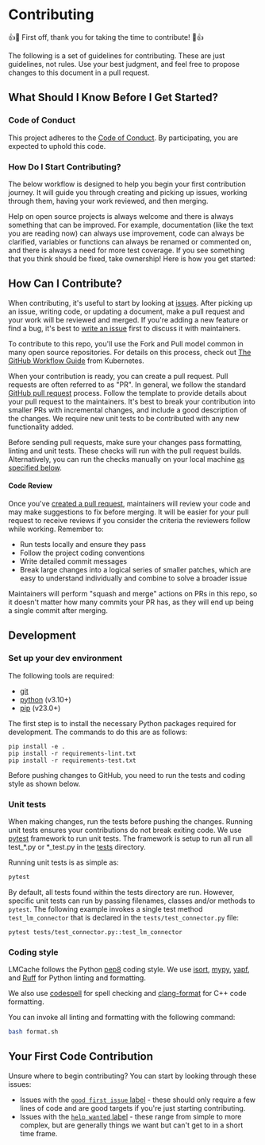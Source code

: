 # Contributing

👍🎉 First off, thank you for taking the time to contribute! 🎉👍

The following is a set of guidelines for contributing. These are just guidelines, not rules. Use your best judgment, and feel free to propose changes to this document in a pull request.

## What Should I Know Before I Get Started?

### Code of Conduct

This project adheres to the [Code of Conduct](./CODE_OF_CONDUCT.md). By participating, you are expected to uphold this code.

### How Do I Start Contributing?

The below workflow is designed to help you begin your first contribution journey. It will guide you through creating and picking up issues, working through them, having your work reviewed, and then merging.

Help on open source projects is always welcome and there is always something that can be improved. For example, documentation (like the text you are reading now) can always use improvement, code can always be clarified, variables or functions can always be renamed or commented on, and there is always a need for more test coverage. If you see something that you think should be fixed, take ownership! Here is how you get started:

## How Can I Contribute?

When contributing, it's useful to start by looking at [issues](https://github.com/LMCache/LMCache/issues). After picking up an issue, writing code, or updating a document, make a pull request and your work will be reviewed and merged. If you're adding a new feature or find a bug, it's best to [write an issue](https://github.com/LMCache/LMCache/issues/new) first to discuss it with maintainers.

To contribute to this repo, you'll use the Fork and Pull model common in many open source repositories. For details on this process, check out [The GitHub Workflow
Guide](https://github.com/kubernetes/community/blob/master/contributors/guide/github-workflow.md)
from Kubernetes.

When your contribution is ready, you can create a pull request. Pull requests are often referred to as "PR". In general, we follow the standard [GitHub pull request](https://help.github.com/en/articles/about-pull-requests) process. Follow the template to provide details about your pull request to the maintainers. It's best to break your contribution into smaller PRs with incremental changes, and include a good description of the changes. We require new unit tests to be contributed with any new functionality added.

Before sending pull requests, make sure your changes pass formatting, linting and unit tests. These checks will run with the pull request builds. Alternatively, you can run the checks manually on your local machine [as specified below](#development).

#### Code Review

Once you've [created a pull request](#how-can-i-contribute), maintainers will review your code and may make suggestions to fix before merging. It will be easier for your pull request to receive reviews if you consider the criteria the reviewers follow while working. Remember to:

- Run tests locally and ensure they pass
- Follow the project coding conventions
- Write detailed commit messages
- Break large changes into a logical series of smaller patches, which are easy to understand individually and combine to solve a broader issue

Maintainers will perform "squash and merge" actions on PRs in this repo, so it doesn't matter how many commits your PR has, as they will end up being a single commit after merging.

## Development

### Set up your dev environment

The following tools are required:

- [git](https://git-scm.com)
- [python](https://www.python.org) (v3.10+)
- [pip](https://pypi.org/project/pip/) (v23.0+)

The first step is to install the necessary Python packages required for development. The commands to do this are as follows:

```shell
pip install -e .
pip install -r requirements-lint.txt
pip install -r requirements-test.txt
```

Before pushing changes to GitHub, you need to run the tests and coding style as shown below.

### Unit tests

When making changes, run the tests before pushing the changes. Running unit tests ensures your contributions do not break exiting code. We use [pytest](https://docs.pytest.org/) framework to run unit tests. The framework is setup to run all run all test_*.py or *_test.py in the [tests](./tests) directory.

Running unit tests is as simple as:

```sh
pytest
```

By default, all tests found within the tests directory are run. However, specific unit tests can run by passing filenames, classes and/or methods to `pytest`. The following example invokes a single test method `test_lm_connector` that is declared in the `tests/test_connector.py` file:

```shell
pytest tests/test_connector.py::test_lm_connector
```

### Coding style

LMCache follows the Python [pep8](https://peps.python.org/pep-0008/) coding style. We use [isort](https://pycqa.github.io/isort/), [mypy](https://github.com/python/mypy), [yapf](https://github.com/google/yapf), and [Ruff](https://docs.astral.sh/ruff/) for Python linting and formatting.

We also use [codespell](https://github.com/codespell-project/codespell) for spell checking and [clang-format](https://clang.llvm.org/docs/ClangFormat.html) for C++ code formatting.

You can invoke all linting and formatting with the following command:

```sh
bash format.sh
```

## Your First Code Contribution

Unsure where to begin contributing? You can start by looking through these issues:

- Issues with the [`good first issue` label](https://github.com/LMCache/LMCache/issues?q=is%3Aissue+is%3Aopen+label%3A%22good+first+issue%22) - these should only require a few lines of code and are good targets if you're just starting contributing.
- Issues with the [`help wanted` label](https://github.com/LMCache/LMCache/issues?q=is%3Aissue+is%3Aopen+label%3A%22help+wanted%22) - these range from simple to more complex, but are generally things we want but can't get to in a short time frame.
